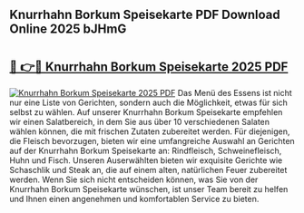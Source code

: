 ## Knurrhahn Borkum Speisekarte PDF Download Online 2025 bJHmG

# <h2><a href="http://gc5oaw.nevu.top/?p=Knurrhahn+Borkum+Speisekarte">🔗 👉🔴 Knurrhahn Borkum Speisekarte 2025 PDF</a></h2>

[![Knurrhahn Borkum Speisekarte 2025 PDF](https://i.imgur.com/dBaPXMq.png)](http://gc5oaw.nevu.top/?p=Knurrhahn+Borkum+Speisekarte)
Das Menü des Essens ist nicht nur eine Liste von Gerichten, sondern auch die Möglichkeit, etwas für sich selbst zu wählen. Auf unserer Knurrhahn Borkum Speisekarte empfehlen wir einen Salatbereich, in dem Sie aus über 10 verschiedenen Salaten wählen können, die mit frischen Zutaten zubereitet werden. Für diejenigen, die Fleisch bevorzugen, bieten wir eine umfangreiche Auswahl an Gerichten auf der Knurrhahn Borkum Speisekarte an: Rindfleisch, Schweinefleisch, Huhn und Fisch. Unseren Auserwählten bieten wir exquisite Gerichte wie Schaschlik und Steak an, die auf einem alten, natürlichen Feuer zubereitet werden. Wenn Sie sich nicht entscheiden können, was Sie von der Knurrhahn Borkum Speisekarte wünschen, ist unser Team bereit zu helfen und Ihnen einen angenehmen und komfortablen Service zu bieten.

